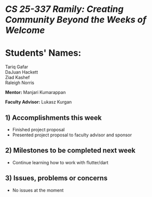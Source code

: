# *CS 25-337 Ramily: Creating Community Beyond the Weeks of Welcome*

# **Students' Names:**
Tariq Gafar<br />
DaJuan Hackett<br />
Ziad Kashef<br />
Raleigh Norris

**Mentor:**
Manjari Kumarappan

**Faculty Advisor:**
Lukasz Kurgan

## 1) Accomplishments this week ##
   - Finished project proposal
   - Presented project proposal to faculty advisor and sponsor 

## 2) Milestones to be completed next week ##
   - Continue learning how to work with flutter/dart

## 3) Issues, problems or concerns ##
   - No issues at the moment
